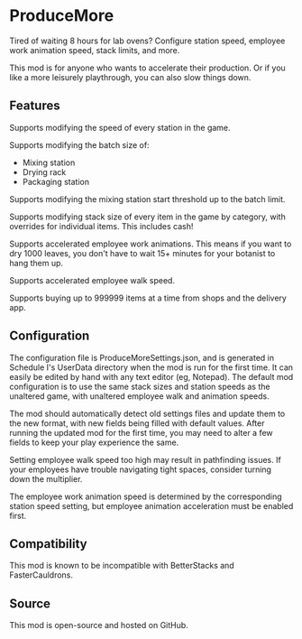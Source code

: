 # ProduceMore

Tired of waiting 8 hours for lab ovens? Configure station speed, employee work animation speed, stack limits, and more.

This mod is for anyone who wants to accelerate their production. Or if you like a more leisurely playthrough, you can also slow things down.


## Features

Supports modifying the speed of every station in the game.

Supports modifying the batch size of:

 - Mixing station
 - Drying rack
 - Packaging station

Supports modifying the mixing station start threshold up to the batch limit.

Supports modifying stack size of every item in the game by category, with overrides for individual items. This includes cash!

Supports accelerated employee work animations. This means if you want to dry 1000 leaves, you don't have to wait 15+ minutes for your botanist to hang them up.

Supports accelerated employee walk speed.

Supports buying up to 999999 items at a time from shops and the delivery app.


## Configuration

The configuration file is ProduceMoreSettings.json, and is generated in Schedule I's UserData directory when the mod is run for the first time. It can easily be edited by hand with any text editor (eg, Notepad). The default mod configuration is to use the same stack sizes and station speeds as the unaltered game, with unaltered employee walk and animation speeds.

The mod should automatically detect old settings files and update them to the new format, with new fields being filled with default values. After running the updated mod for the first time, you may need to alter a few fields to keep your play experience the same.

Setting employee walk speed too high may result in pathfinding issues. If your employees have trouble navigating tight spaces, consider turning down the multiplier.

The employee work animation speed is determined by the corresponding station speed setting, but employee animation acceleration must be enabled first.


## Compatibility

This mod is known to be incompatible with BetterStacks and FasterCauldrons.


## Source

This mod is open-source and hosted on GitHub.